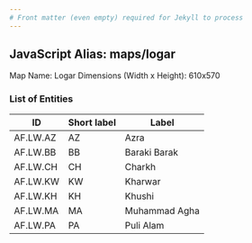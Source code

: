 ```yaml
---
# Front matter (even empty) required for Jekyll to process
---
```


## JavaScript Alias: maps/logar

Map Name: Logar
Dimensions (Width x Height): 610x570





### List of Entities

ID | Short label | Label
---|---|---|
AF.LW.AZ|AZ|Azra
AF.LW.BB|BB|Baraki Barak
AF.LW.CH|CH|Charkh
AF.LW.KW|KW|Kharwar
AF.LW.KH|KH|Khushi
AF.LW.MA|MA|Muhammad Agha
AF.LW.PA|PA|Puli Alam
